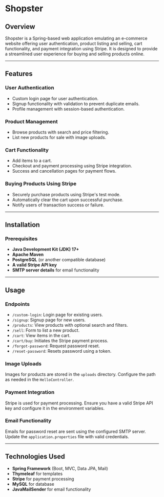 # Shopster

## Overview

Shopster is a Spring-based web application emulating an e-commerce website offering user authentication, product listing and selling, cart functionality, and payment integration using Stripe. It is designed to provide a streamlined user experience for buying and selling products online.

---

## Features

### User Authentication
- Custom login page for user authentication.
- Signup functionality with validation to prevent duplicate emails.
- Profile management with session-based authentication.

### Product Management
- Browse products with search and price filtering.
- List new products for sale with image uploads.

### Cart Functionality
- Add items to a cart.
- Checkout and payment processing using Stripe integration.
- Success and cancellation pages for payment flows.

### Buying Products Using Stripe
- Securely purchase products using Stripe's test mode.
- Automatically clear the cart upon successful purchase.
- Notify users of transaction success or failure.

---

## Installation

### Prerequisites
- **Java Development Kit (JDK) 17+**
- **Apache Maven**
- **PostgreSQL** (or another compatible database)
- **A valid Stripe API key**
- **SMTP server details** for email functionality

---

## Usage

### Endpoints
- `/custom-login`: Login page for existing users.
- `/signup`: Signup page for new users.
- `/products`: View products with optional search and filters.
- `/sell`: Form to list a new product.
- `/cart`: View items in the cart.
- `/cart/buy`: Initiates the Stripe payment process.
- `/forgot-password`: Request password reset.
- `/reset-password`: Resets password using a token.

### Image Uploads
Images for products are stored in the `uploads` directory. Configure the path as needed in the `HelloController`.

### Payment Integration
Stripe is used for payment processing. Ensure you have a valid Stripe API key and configure it in the environment variables.

### Email Functionality
Emails for password reset are sent using the configured SMTP server. Update the `application.properties` file with valid credentials.

---

## Technologies Used
- **Spring Framework** (Boot, MVC, Data JPA, Mail)
- **Thymeleaf** for templates
- **Stripe** for payment processing
- **MySQL** for database
- **JavaMailSender** for email functionality
